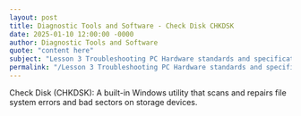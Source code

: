 ```yaml
---
layout: post
title: Diagnostic Tools and Software - Check Disk CHKDSK
date: 2025-01-10 12:00:00 -0000
author: Diagnostic Tools and Software
quote: "content here"
subject: "Lesson 3 Troubleshooting PC Hardware standards and specifications"
permalink: "/Lesson 3 Troubleshooting PC Hardware standards and specifications/Diagnostic Tools and Software/Diagnostic Tools and Software - Check Disk CHKDSK"
---
```


Check Disk (CHKDSK): A built-in Windows utility that scans and repairs file system errors and bad sectors on storage devices.
